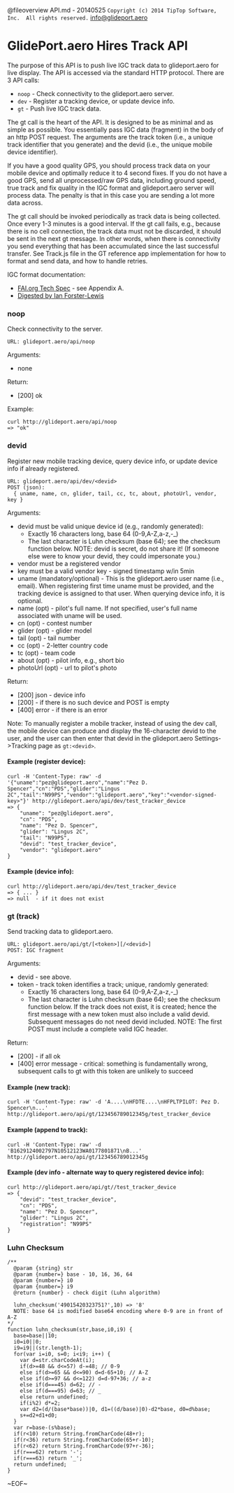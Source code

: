 @fileoverview API.md - 20140525
`Copyright (c) 2014 TipTop Software, Inc.  All rights reserved.`
[info@glideport.aero](mailto:info@glideport.aero)


# GlidePort.aero Hires Track API

The purpose of this API is to push live IGC track data to glideport.aero for
live display.  The API is accessed via the standard HTTP protocol.  There are 3
API calls:

  * `noop` - Check connectivity to the glideport.aero server.
  * `dev` - Register a tracking device, or update device info.
  * `gt` - Push live IGC track data.

The gt call is the heart of the API.  It is designed to be as minimal and as
simple as possible.  You essentially pass IGC data (fragment) in the body of an
http POST request.  The arguments are the track token (i.e., a unique track
identifier that you generate) and the devid (i.e., the unique  mobile device
identifier).

If you have a good quality GPS, you should process track data on your mobile
device and optimally reduce it to 4 second fixes.  If you do not have a good
GPS, send all unprocessed/raw GPS data, including ground speed, true track and
fix quality in the IGC format and glideport.aero server will process data. The
penalty is that in this case you are sending a lot more data across.

The gt call should be invoked periodically as track data is being collected.
Once every 1-3 minutes is a good interval.  If the gt call fails, e.g., because
there is no cell connection, the track data must not be discarded, it should be
sent in the next gt message.  In other words, when there is connectivity you
send everything that has been accumulated since the last successful transfer.
See Track.js file in the GT reference app implementation for how to format and
send data, and how to handle retries.

IGC format documentation:

  * [FAI.org Tech Spec](http://www.fai.org/component/phocadownload/category/855-technicalspecifications?download=7571:igc-fr-specification-with-al2-2013-12-31) - see Appendix A.
  * [Digested by Ian Forster-Lewis](http://carrier.csi.cam.ac.uk/forsterlewis/soaring/igc_file_format/igc_format_2008.html)

### noop

Check connectivity to the server.

    URL: glideport.aero/api/noop

Arguments:

  * none

Return:

  * [200] ok

Example:

    curl http://glideport.aero/api/noop
    => "ok"


### devid

Register new mobile tracking device, query device info, or update device info if
already registered.

    URL: glideport.aero/api/dev/<devid>
    POST (json):
      { uname, name, cn, glider, tail, cc, tc, about, photoUrl, vendor, key }

Arguments:

  * devid must be valid unique device id (e.g., randomly generated):
      * Exactly 16 characters long, base 64 (0-9,A-Z,a-z,-_)
      * The last character is Luhn checksum (base 64); see the checksum function
        below.
    NOTE: devid is secret, do not share it!  (If someone else were to know your devid, they could impersonate you.)
  * vendor must be a registered vendor
  * key must be a valid vendor key - signed timestamp w/in 5min
  * uname (mandatory/optional) - This is the glideport.aero user name (i.e., email).  When registering first time uname must be provided, and the tracking device is assigned to that user.  When querying device info, it is optional.
  * name (opt) - pilot's full name.  If not specified, user's full name
    associated with uname will be used.
  * cn (opt) - contest number
  * glider (opt) - glider model
  * tail (opt) - tail number
  * cc (opt) - 2-letter country code
  * tc (opt) - team code
  * about (opt) - pilot info, e.g., short bio
  * photoUrl (opt) - url to pilot's photo

Return:

  * [200] json - device info
  * [200] <empty> - if there is no such device and POST is empty
  * [400] error - if there is an error

Note: To manually register a mobile tracker, instead of using the dev call, the
mobile device can produce and display the 16-character devid to the user, and
the user can then enter that devid in the glideport.aero Settings->Tracking page
as `gt:<devid>`.

#### Example (register device):

    curl -H 'Content-Type: raw' -d '{"uname":"pez@glideport.aero","name":"Pez D. Spencer","cn":"PDS","glider":"Lingus 2C","tail":"N99PS","vendor":"glideport.aero","key":"<vendor-signed-key>"}' http://glideport.aero/api/dev/test_tracker_device
    => {
        "uname": "pez@glideport.aero",
        "cn": "PDS",
        "name": "Pez D. Spencer",
        "glider": "Lingus 2C",
        "tail": "N99PS",
        "devid": "test_tracker_device",
        "vendor": "glideport.aero"
    }

#### Example (device info):

    curl http://glideport.aero/api/dev/test_tracker_device
    => { ... }
    => null  - if it does not exist


### gt (track)

Send tracking data to glideport.aero.

    URL: glideport.aero/api/gt/[<token>][/<devid>]
    POST: IGC fragment

Arguments:

  * devid - see above.
  * token - track token identifies a track; unique, randomly generated:
      * Exactly 16 characters long, base 64 (0-9,A-Z,a-z,-_)
      * The last character is Luhn checksum (base 64); see the checksum function
        below.
    If the track does not exist, it is created; hence the first message
    with a new token must also include a valid devid.  Subsequent messages
    do not need devid included.
    NOTE: The first POST must include a complete valid IGC header.

Return:

  * [200] - if all ok
  * [400] error message - critical: something is fundamentally wrong, subsequent calls to gt with this token are unlikely to succeed

#### Example (new track):

    curl -H 'Content-Type: raw' -d 'A....\nHFDTE....\nHFPLTPILOT: Pez D. Spencer\n...' http://glideport.aero/api/gt/123456789012345g/test_tracker_device

#### Example (append to track):

    curl -H 'Content-Type: raw' -d 'B1629124002797N10512123WA0177801871\nB...' http://glideport.aero/api/gt/123456789012345g

#### Example (dev info - alternate way to query registered device info):

    curl http://glideport.aero/api/gt//test_tracker_device
    => {
        "devid": "test_tracker_device",
        "cn": "PDS",
        "name": "Pez D. Spencer",
        "glider": "Lingus 2C",
        "registration": "N99PS"
    }

### Luhn Checksum

    /**
      @param {string} str
      @param {number=} base - 10, 16, 36, 64
      @param {number=} i0
      @param {number=} i9
      @return {number} - check digit (Luhn algorithm)

      luhn_checksum('49015420323751?',10) => '8'
      NOTE: base 64 is modified base64 encoding where 0-9 are in front of A-Z
    */
    function luhn_checksum(str,base,i0,i9) {
      base=base||10;
      i0=i0||0;
      i9=i9||(str.length-1);
      for(var i=i0, s=0; i<i9; i++) {
        var d=str.charCodeAt(i);
        if(d>=48 && d<=57) d-=48; // 0-9
        else if(d>=65 && d<=90) d=d-65+10; // A-Z
        else if(d>=97 && d<=122) d=d-97+36; // a-z
        else if(d===45) d=62; // -
        else if(d===95) d=63; // _
        else return undefined;
        if(i%2) d*=2;
        var d2=(d/(base*base))|0, d1=((d/base)|0)-d2*base, d0=d%base;
        s+=d2+d1+d0;
      }
      var r=base-(s%base);
      if(r<10) return String.fromCharCode(48+r);
      if(r<36) return String.fromCharCode(65+r-10);
      if(r<62) return String.fromCharCode(97+r-36);
      if(r===62) return '-';
      if(r===63) return '_';
      return undefined;
    }


~EOF~
